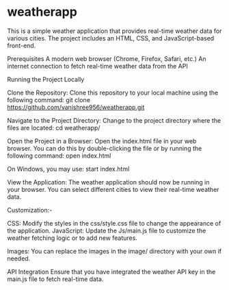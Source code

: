 # weatherapp
This is a simple weather application that provides real-time weather data for various cities. The project includes an HTML, CSS, and JavaScript-based front-end.

Prerequisites
A modern web browser (Chrome, Firefox, Safari, etc.)
An internet connection to fetch real-time weather data from the API

Running the Project Locally

Clone the Repository:
Clone this repository to your local machine using the following command:
git clone https://github.com/vanishree956/weatherapp.git

Navigate to the Project Directory:
Change to the project directory where the files are located:
cd weatherapp/

Open the Project in a Browser:
Open the index.html file in your web browser. 
You can do this by double-clicking the file or by running the following command:
open index.html

On Windows, you may use:
start index.html

View the Application:
The weather application should now be running in your browser. You can select different cities to view their real-time weather data.

Customization:-

CSS: Modify the styles in the css/style.css file to change the appearance of the application.
JavaScript: Update the Js/main.js file to customize the weather fetching logic or to add new features.

Images: You can replace the images in the image/ directory with your own if needed.


API Integration
Ensure that you have integrated the weather API key in the main.js file to fetch real-time data.
